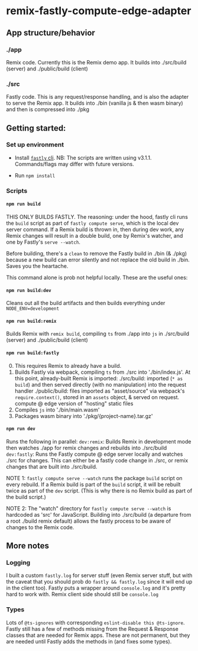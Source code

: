 # remix-fastly-compute-edge-adapter

## App structure/behavior

### ./app
Remix code. Currently this is the Remix demo app. It builds into ./src/build (server) and ./public/build (client)

### ./src
Fastly code. This is any request/response handling, and is also the adapter to serve the Remix app. It builds into ./bin (vanilla js & then wasm binary) and then is compressed into ./pkg

## Getting started:

### Set up environment

- Install [`fastly` cli](https://developer.fastly.com/learning/compute/#download-and-install-the-fastly-cli). NB: The scripts are written using v3.1.1. Commands/flags may differ with future versions.

- Run `npm install`

### Scripts

#### `npm run build`

THIS ONLY BUILDS FASTLY. The reasoning: under the hood, fastly cli runs the `build` script as part of `fastly compute serve`, which is the local dev server command. If a Remix build is thrown in, then during dev work, any Remix changes will result in a double build, one by Remix's watcher, and one by Fastly's `serve --watch`.

Before building, there's a `clean` to remove the Fastly build in ./bin (& ./pkg) because a new build can error silently and not replace the old build in ./bin. Saves you the heartache.

This command alone is prob not helpful locally. These are the useful ones:

#### `npm run build:dev`

Cleans out all the build artifacts and then builds everything under `NODE_ENV=development`

#### `npm run build:remix`

Builds Remix with `remix build`, compiling `ts` from ./app into `js` in ./src/build (server) and ./public/build (client)

####  `npm run build:fastly`

0. This requires Remix to already have a build.
1. Builds Fastly via webpack, compiling `ts` from ./src into './bin/index.js'. At this point, already-built Remix is imported:
  ./src/build: imported (`* as build`) and then served directly (with no manipulation) into the request handler
  ./public/build: files imported as "asset/source" via webpack's `require.context()`, stored in an `assets` object, & served on request. compute @ edge version of "hosting" static files
2. Compiles `js` into './bin/main.wasm'
3. Packages wasm binary into './pkg/{project-name}.tar.gz'

#### `npm run dev`

Runs the following in parallel:
`dev:remix`: Builds Remix in development mode then watches ./app for remix changes and rebuilds into ./src/build
`dev:fastly`: Runs the Fastly compute @ edge server locally and watches ./src for changes. This can either be a fastly code change in ./src, or remix changes that are built into ./src/build.

NOTE 1: `fastly compute serve --watch` runs the package `build` script on every rebuild. If a Remix build is part of the `build` script, it will be rebuilt twice as part of the `dev` script. (This is why there is no Remix build as part of the build script.)

NOTE 2: The "watch" directory for `fastly compute serve --watch` is hardcoded as 'src' for JavaScript. Building into ./src/build (a departure from a root ./build remix default) allows the fastly process to be aware of changes to the Remix code.

## More notes

### Logging
I built a custom `fastly.log` for server stuff (even Remix server stuff, but with the caveat that you should prob do `fastly && fastly.log` since it will end up in the client too).  Fastly puts a wrapper around `console.log` and it's pretty hard to work with. Remix client side should still be `console.log`

### Types
Lots of `@ts-ignores` with corresponding `eslint-disable this @ts-ignore`. Fastly still has a few of methods missing from the Request & Response classes that are needed for Remix apps. These are not permanent, but they are needed until Fastly adds the methods in (and fixes some types).

